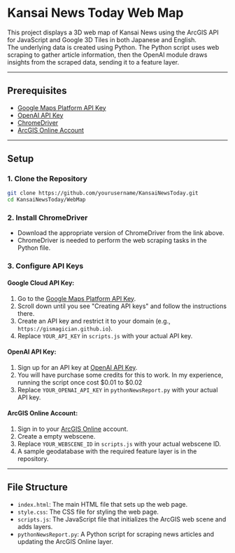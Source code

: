 # Kansai News Today Web Map

This project displays a 3D web map of Kansai News using the ArcGIS API for JavaScript and Google 3D Tiles in both Japanese and English.  
The underlying data is created using Python. 
The Python script uses web scraping to gather article information, then the OpenAI module draws insights from the scraped data, sending it to a feature layer.

---

## Prerequisites

- [Google Maps Platform API Key](https://developers.google.com/maps/documentation/tile/get-api-key)
- [OpenAI API Key](https://openai.com/index/openai-api/)
- [ChromeDriver](https://developer.chrome.com/docs/chromedriver)
- [ArcGIS Online Account](https://www.arcgis.com)

---

## Setup

### 1. **Clone the Repository**
```sh
git clone https://github.com/yourusername/KansaiNewsToday.git
cd KansaiNewsToday/WebMap
```

### 2. **Install ChromeDriver**
- Download the appropriate version of ChromeDriver from the link above.  
- ChromeDriver is needed to perform the web scraping tasks in the Python file.

### 3. **Configure API Keys**

#### Google Cloud API Key:
1. Go to the [Google Maps Platform API Key](https://developers.google.com/maps/documentation/tile/get-api-key).
2. Scroll down until you see "Creating API keys" and follow the instructions there.
3. Create an API key and restrict it to your domain (e.g., `https://gismagician.github.io`).  
4. Replace `YOUR_API_KEY` in `scripts.js` with your actual API key.

#### OpenAI API Key:
1. Sign up for an API key at [OpenAI API Key](https://openai.com/index/openai-api/).
2. You will have purchase some credits for this to work. In my experience, running the script once cost $0.01 to $0.02
3. Replace `YOUR_OPENAI_API_KEY` in `pythonNewsReport.py` with your actual API key.

#### ArcGIS Online Account:
1. Sign in to your [ArcGIS Online](https://www.arcgis.com) account.  
2. Create a empty webscene.  
3. Replace `YOUR_WEBSCENE_ID` in `scripts.js` with your actual webscene ID.
4. A sample geodatabase with the required feature layer is in the repository.

---

## File Structure

- `index.html`: The main HTML file that sets up the web page.  
- `style.css`: The CSS file for styling the web page.  
- `scripts.js`: The JavaScript file that initializes the ArcGIS web scene and adds layers.  
- `pythonNewsReport.py`: A Python script for scraping news articles and updating the ArcGIS Online layer.


